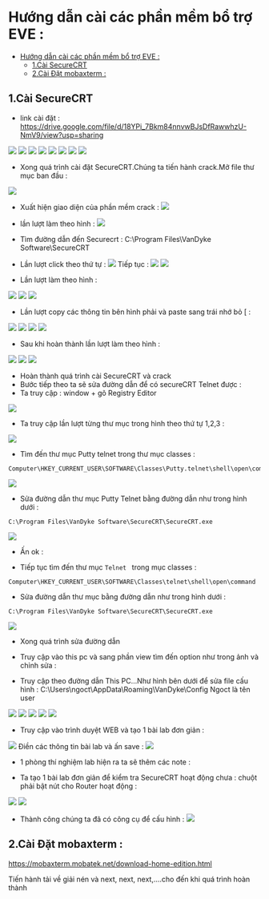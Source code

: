 
# Hướng dẫn cài các phần mềm bổ trợ EVE :

- [Hướng dẫn cài các phần mềm bổ trợ EVE :](#hướng-dẫn-cài-các-phần-mềm-bổ-trợ-eve-)
  - [1.Cài  SecureCRT](#1cài--securecrt)
  - [2.Cài Đặt mobaxterm :](#2cài-đặt-mobaxterm-)

## 1.Cài  SecureCRT
- link cài đặt :
https://drive.google.com/file/d/18YPi_7Bkm84nnvwBJsDfRawwhzU-NmV9/view?usp=sharing

![](./../image/se1.png)
![](./../image/se2.png)
![](./../image/se3.png)
![](./../image/se4.png)
![](./../image/se5.png)
![](./../image/se6.png)
![](./../image/se7.png)
![](./../image/se8.png)


- Xong quá trình cài đặt SecureCRT.Chúng ta tiến hành crack.Mở file thư mục ban đầu :

![](./../image/se10.png)
- Xuất hiện giao diện của phần mềm crack :
![](./../image/se11.png)
- lần lượt làm theo hình :
![](./../image/se12.png)
- Tìm đường dẫn đến Securecrt : 
C:\Program Files\VanDyke Software\SecureCRT 
- Lần lượt click theo thứ tự :
![](./../image/se13.png)
Tiếp tục :
![](./../image/se14.png)
![](./../image/se15.png)


- Lần lượt làm theo hình :

![](./../image/se16.png)
![](./../image/se17.png)
![](./../image/se18.png)



- Lần lượt copy các thông tin bên hình phải và paste sang trái  nhớ bỏ [  :

![](./../image/se19.png)
![](./../image/se20.png)
![](./../image/se21.png)
![](./../image/se22.png)

- Sau khi hoàn thành lần lượt làm theo hình : 

![](./../image/se23.png)
![](./../image/se24.png)
![](./../image/se25.png)





- Hoàn thành quá trình cài SecureCRT và crack
- Bước tiếp theo ta sẽ sửa đường dẫn để có secureCRT Telnet được :
- Ta truy cập : window + gõ Registry Editor

![](./../image/se26.png)

- Ta truy cập lần lượt từng thư mục trong hình theo thứ tự 1,2,3 :

![](./../image/se27.png)


- Tìm đến thư mục Putty telnet trong thư mục classes :

```
Computer\HKEY_CURRENT_USER\SOFTWARE\Classes\Putty.telnet\shell\open\command
```

![](./../image/se28.png)


- Sửa đường dẫn thư mục Putty Telnet bằng đường dẫn như trong hình dưới   :
```
C:\Program Files\VanDyke Software\SecureCRT\SecureCRT.exe
```

![](./../image/se29.png)
- Ấn ok :


- Tiếp tục tìm đến thư mục ``Telnet `` trong mục classes :

```
Computer\HKEY_CURRENT_USER\SOFTWARE\Classes\telnet\shell\open\command
```

- Sửa đường dẫn thư mục bằng đường dẫn như trong hình dưới  :

```
C:\Program Files\VanDyke Software\SecureCRT\SecureCRT.exe
```
![](./../image/se31.png)



- Xong quá trình sửa đường dẫn 



- Truy cập vào this pc và sang phần view tìm đến option như trong ảnh và chỉnh sửa :


- Truy cập theo đường dẫn This PC…Như hình bên dưới để sửa file cấu hình :
C:\Users\ngoct\AppData\Roaming\VanDyke\Config
Ngoct là tên user

![](./../image/se32.png)
![](./../image/se33.png)
![](./../image/se34.png)
![](./../image/se35.png)
![](./../image/se36.png)


- Truy cập vào trình duyệt WEB và tạo 1 bài lab đơn giản :

![](./../image/se40.png)
Điền các thông tin bài lab và ấn save :
![](./../image/se41.png)

- 1 phòng thí nghiệm lab hiện ra ta sẽ thêm các note :


- Ta tạo 1 bài lab đơn giản để kiểm tra SecureCRT hoạt động chưa :
chuột phải bật nút cho Router hoạt động :


![](./../image/se38.png)
![](./../image/se39.png)


- Thành công chúng ta đã có công cụ để cấu hình :
![](./../image/se40.png)

## 2.Cài Đặt mobaxterm :

https://mobaxterm.mobatek.net/download-home-edition.html

Tiến hành tải về giải nén và next, next, next,....cho đến khi quá trình hoàn thành 

